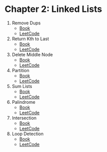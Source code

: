# Chapter 2: Linked Lists

1. Remove Dups
    - [Book](questions%2F2.1.md)
    - [LeetCode](https://leetcode.com/problems/remove-duplicates-from-an-unsorted-linked-list/)
2. Return Kth to Last
    - [Book](questions%2F2.2.md)
    - [LeetCode](https://leetcode.com/problems/remove-nth-node-from-end-of-list/)
3. Delete Middle Node
    - [Book](questions%2F2.3.md)
    - [LeetCode](https://leetcode.com/problems/delete-node-in-a-linked-list/)
4. Partition
    - [Book](questions%2F2.4.md)
    - [LeetCode](https://leetcode.com/problems/partition-list/)
5. Sum Lists
    - [Book](questions%2F2.5.md)
    - [LeetCode](https://leetcode.com/problems/add-two-numbers/)
6. Palindrome
    - [Book](questions%2F2.6.md)
    - [LeetCode](https://leetcode.com/problems/palindrome-linked-list/)
7. Intersection
    - [Book](questions%2F2.7.md)
    - [LeetCode](https://leetcode.com/problems/intersection-of-two-linked-lists/)
8. Loop Detection
    - [Book](questions%2F2.8.md)
    - [LeetCode](https://leetcode.com/problems/linked-list-cycle-ii/description/)
